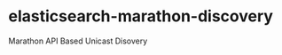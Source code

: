 elasticsearch-marathon-discovery
================================

Marathon API Based Unicast Disovery
